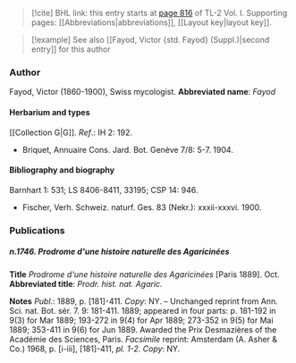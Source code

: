 > [!cite] BHL link: this entry starts at [page 816](https://www.biodiversitylibrary.org/page/33120947) of TL-2 Vol. I.
> Supporting pages: [[Abbreviations|abbreviations]], [[Layout key|layout key]].

> [!example] See also [[Fayod, Victor {std. Fayod} (Suppl.)|second entry]] for this author

### Author

Fayod, Victor (1860-1900), Swiss mycologist. 
**Abbreviated name**: *Fayod*

#### Herbarium and types

[[Collection G|G]].
*Ref*.: IH 2: 192.
- Briquet, Annuaire Cons. Jard. Bot. Genève 7/8: 5-7. 1904.

#### Bibliography and biography

Barnhart 1: 531; LS 8406-8411, 33195; CSP 14: 946.
- Fischer, Verh. Schweiz. naturf. Ges. 83 (Nekr.): xxxii-xxxvi. 1900.

### Publications

##### n.1746. Prodrome d'une histoire naturelle des Agaricinées

**Title**
*Prodrome d'une histoire naturelle des Agaricinées* \[Paris 1889\]. Oct.
**Abbreviated title**: *Prodr. hist. nat. Agaric.*

**Notes**
*Publ*.: 1889, p. \[181\]-411. *Copy*: NY. – Unchanged reprint from Ann. Sci. nat. Bot. sér. 7. 9: 181-411. 1889; appeared in four parts: p. 181-192 in 9(3) for Mar 1889; 193-272 in 9(4) for Apr 1889; 273-352 in 9(5) for Mai 1889; 353-411 in 9(6) for Jun 1889. Awarded the Prix Desmazières of the Académie des Sciences, Paris.
*Facsimile* reprint: Amsterdam (A. Asher & Co.) 1968, p. \[i-iii\], \[181\]-411, *pl. 1-2. Copy*: NY.

